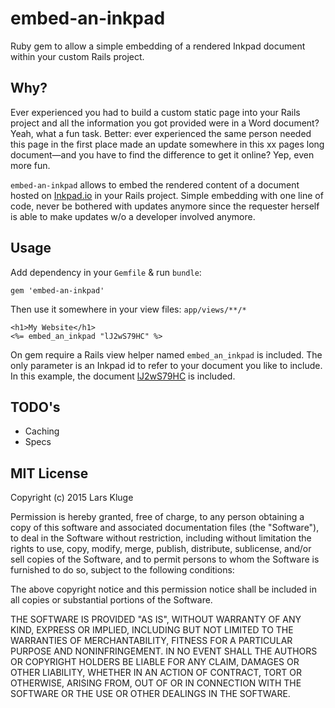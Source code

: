 # embed-an-inkpad

Ruby gem to allow a simple embedding of a rendered Inkpad document within your custom Rails project.


## Why?

Ever experienced you had to build a custom static page into your Rails project and all the information you got provided were in a Word document? Yeah, what a fun task. Better: ever experienced the same person needed this page in the first place made an update somewhere in this xx pages long document—and you have to find the difference to get it online? Yep, even more fun.

`embed-an-inkpad` allows to embed the rendered content of a document hosted on [Inkpad.io](https://www.inkpad.io) in your Rails project. Simple embedding with one line of code, never be bothered with updates anymore since the requester herself is able to make updates w/o a developer involved anymore.


## Usage

Add dependency in your `Gemfile` & run `bundle`:

    gem 'embed-an-inkpad'

Then use it somewhere in your view files: `app/views/**/*`

    <h1>My Website</h1>
    <%= embed_an_inkpad "lJ2wS79HC" %>

On gem require a Rails view helper named `embed_an_inkpad` is included. The only parameter is an Inkpad id to refer to your document you like to include. In this example, the document [lJ2wS79HC](https://www.inkpad.io/lJ2wS79HC) is included.


## TODO's

- Caching
- Specs


## MIT License

Copyright (c) 2015 Lars Kluge

Permission is hereby granted, free of charge, to any person obtaining a copy
of this software and associated documentation files (the "Software"), to deal
in the Software without restriction, including without limitation the rights
to use, copy, modify, merge, publish, distribute, sublicense, and/or sell
copies of the Software, and to permit persons to whom the Software is
furnished to do so, subject to the following conditions:

The above copyright notice and this permission notice shall be included in all
copies or substantial portions of the Software.

THE SOFTWARE IS PROVIDED "AS IS", WITHOUT WARRANTY OF ANY KIND, EXPRESS OR
IMPLIED, INCLUDING BUT NOT LIMITED TO THE WARRANTIES OF MERCHANTABILITY,
FITNESS FOR A PARTICULAR PURPOSE AND NONINFRINGEMENT. IN NO EVENT SHALL THE
AUTHORS OR COPYRIGHT HOLDERS BE LIABLE FOR ANY CLAIM, DAMAGES OR OTHER
LIABILITY, WHETHER IN AN ACTION OF CONTRACT, TORT OR OTHERWISE, ARISING FROM,
OUT OF OR IN CONNECTION WITH THE SOFTWARE OR THE USE OR OTHER DEALINGS IN THE
SOFTWARE.
